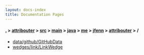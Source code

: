 ```yaml
---
layout: docs-index
title: Documentation Pages
---
```

#### [.](./../../../../../../../index) > [attribouter](./../../../../../../index) > [src](./../../../../../index) > [main](./../../../../index) > [java](./../../../index) > [me](./../../index) > [jfenn](./../index) > [attribouter](./index) > **/**

- [data/github/GitHubData](data/github/GitHubData)
- [wedges/link/LinkWedge](wedges/link/LinkWedge)
